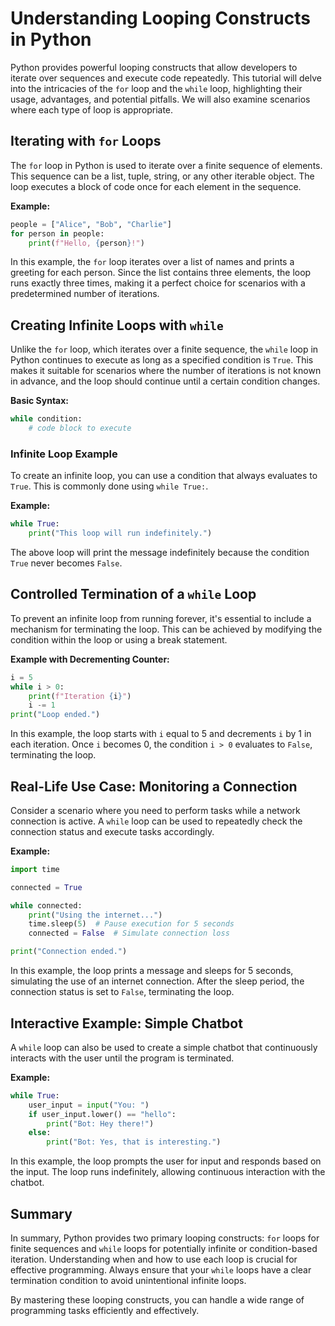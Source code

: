 
# Understanding Looping Constructs in Python

Python provides powerful looping constructs that allow developers to iterate over sequences and execute code repeatedly. This tutorial will delve into the intricacies of the `for` loop and the `while` loop, highlighting their usage, advantages, and potential pitfalls. We will also examine scenarios where each type of loop is appropriate.

## Iterating with `for` Loops

The `for` loop in Python is used to iterate over a finite sequence of elements. This sequence can be a list, tuple, string, or any other iterable object. The loop executes a block of code once for each element in the sequence.

**Example:**

```python
people = ["Alice", "Bob", "Charlie"]
for person in people:
    print(f"Hello, {person}!")
```

In this example, the `for` loop iterates over a list of names and prints a greeting for each person. Since the list contains three elements, the loop runs exactly three times, making it a perfect choice for scenarios with a predetermined number of iterations.

## Creating Infinite Loops with `while`

Unlike the `for` loop, which iterates over a finite sequence, the `while` loop in Python continues to execute as long as a specified condition is `True`. This makes it suitable for scenarios where the number of iterations is not known in advance, and the loop should continue until a certain condition changes.

**Basic Syntax:**

```python
while condition:
    # code block to execute
```

### Infinite Loop Example

To create an infinite loop, you can use a condition that always evaluates to `True`. This is commonly done using `while True:`.

**Example:**

```python
while True:
    print("This loop will run indefinitely.")
```

The above loop will print the message indefinitely because the condition `True` never becomes `False`.

## Controlled Termination of a `while` Loop

To prevent an infinite loop from running forever, it's essential to include a mechanism for terminating the loop. This can be achieved by modifying the condition within the loop or using a break statement.

**Example with Decrementing Counter:**

```python
i = 5
while i > 0:
    print(f"Iteration {i}")
    i -= 1
print("Loop ended.")
```

In this example, the loop starts with `i` equal to 5 and decrements `i` by 1 in each iteration. Once `i` becomes 0, the condition `i > 0` evaluates to `False`, terminating the loop.

## Real-Life Use Case: Monitoring a Connection

Consider a scenario where you need to perform tasks while a network connection is active. A `while` loop can be used to repeatedly check the connection status and execute tasks accordingly.

**Example:**

```python
import time

connected = True

while connected:
    print("Using the internet...")
    time.sleep(5)  # Pause execution for 5 seconds
    connected = False  # Simulate connection loss

print("Connection ended.")
```

In this example, the loop prints a message and sleeps for 5 seconds, simulating the use of an internet connection. After the sleep period, the connection status is set to `False`, terminating the loop.

## Interactive Example: Simple Chatbot

A `while` loop can also be used to create a simple chatbot that continuously interacts with the user until the program is terminated.

**Example:**

```python
while True:
    user_input = input("You: ")
    if user_input.lower() == "hello":
        print("Bot: Hey there!")
    else:
        print("Bot: Yes, that is interesting.")
```

In this example, the loop prompts the user for input and responds based on the input. The loop runs indefinitely, allowing continuous interaction with the chatbot.

## Summary

In summary, Python provides two primary looping constructs: `for` loops for finite sequences and `while` loops for potentially infinite or condition-based iteration. Understanding when and how to use each loop is crucial for effective programming. Always ensure that your `while` loops have a clear termination condition to avoid unintentional infinite loops.

By mastering these looping constructs, you can handle a wide range of programming tasks efficiently and effectively.
